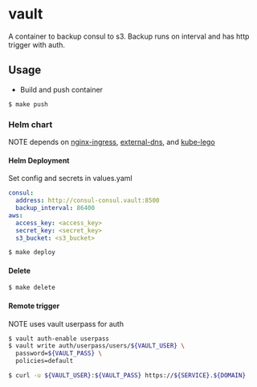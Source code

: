 # vault
A container to backup consul to s3. Backup runs on interval and has http trigger with auth.

## Usage
* Build and push container

```
$ make push
```

### Helm chart
NOTE depends on [nginx-ingress](https://github.com/kubernetes/charts/tree/master/stable/nginx-ingress), [external-dns](https://github.com/kubernetes/charts/tree/master/stable/external-dns), and [kube-lego](https://github.com/kubernetes/charts/tree/master/stable/kube-lego)

#### Helm Deployment
Set config and secrets in values.yaml

```yaml
consul:
  address: http://consul-consul.vault:8500
  backup_interval: 86400
aws:
  access_key: <access_key>
  secret_key: <secret_key>
  s3_bucket: <s3_bucket>
```

```bash
$ make deploy
```

#### Delete

```bash
$ make delete
```

#### Remote trigger
NOTE uses vault userpass for auth

```bash
$ vault auth-enable userpass
$ vault write auth/userpass/users/${VAULT_USER} \
  password=${VAULT_PASS} \
  policies=default
```

```bash
$ curl -u ${VAULT_USER}:${VAULT_PASS} https://${SERVICE}.${DOMAIN}
```
